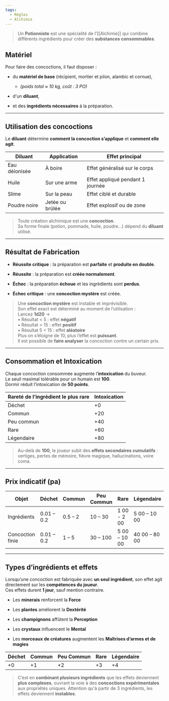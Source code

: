 ```yaml
---
tags:
  - Règles
  - Alchimie
---
```

> Un **Potionniste** est une spécialité de l'[[Alchimie]] qui combine différents ingrédients pour créer des **substances consommables**.  

## Matériel

Pour faire des concoctions, il faut disposer :

- du **matériel de base** (récipient, mortier et pilon, alambic et cornue),
	- _(poids total ≈ 10 kg, coût : 3 PO)_
    
- d'un **diluant**,
    
- et des **ingrédients nécessaires** à la préparation.

---

## Utilisation des concoctions

Le **diluant** détermine **comment la concoction s’applique** et **comment elle agit**.

|Diluant|Application|Effet principal|
|---|---|---|
|Eau déionisée|À boire|Effet généralisé sur le corps|
|Huile|Sur une arme|Effet appliqué pendant 1 journée|
|Slime|Sur la peau|Effet ciblé et durable|
|Poudre noire|Jetée ou brûlée|Effet explosif ou de zone|

> Toute création alchimique est une **concoction**.  
> Sa forme finale (potion, pommade, huile, poudre…) dépend du **diluant** utilisé.

---

## Résultat de Fabrication

- **Réussite critique** : la préparation est **parfaite** et **produite en double**.
    
- **Réussite** : la préparation est **créée normalement**.
    
- **Échec** : la préparation **échoue** et les ingrédients sont **perdus**.
    
- **Échec critique** : une **concoction mystère** est créée.

> Une **concoction mystère** est instable et imprévisible.  
> Son effet exact est déterminé au moment de l’utilisation :  
> Lancez **1d20** →  
> • Résultat < 5 : effet **négatif**  
> • Résultat > 15 : effet **positif**  
> • Résultat 5 < 15 : effet **aléatoire**  
> Plus on s’éloigne de 10, plus l’effet est **puissant**.  
> Il est possible de **faire analyser** la concoction contre un certain prix.

---

## Consommation et Intoxication

Chaque concoction consommée augmente l’**intoxication** du buveur.  
Le seuil maximal tolérable pour un humain est **100**.  
Dormir réduit l’intoxication de **50 points**.

| Rareté de l’ingrédient le plus rare | Intoxication |
| ----------------------------------- | ------------ |
| Déchet                              | +0           |
| Commun                              | +20          |
| Peu commun                          | +40          |
| Rare                                | +60          |
| Légendaire                          | +80          |

> Au-delà de **100**, le joueur subit des **effets secondaires cumulatifs** : vertiges, pertes de mémoire, fièvre magique, hallucinations, voire coma.

---

## Prix indicatif (pa)

| Objet            | Déchet     | Commun  | Peu Commun | Rare         | Légendaire    |
| ---------------- | ---------- | ------- | ---------- | ------------ | ------------- |
| Ingrédients      | 0.01 – 0.2 | 0.5 – 2 | 10 – 30    | 1 00 - 2 00  | 5 00 – 10 00  |
| Concoction finie | 0.01 – 0.2 | 1 – 5   | 30 – 100   | 5 00 – 10 00 | 40 00 – 80 00 |

---

## Types d’ingrédients et effets

Lorsqu’une concoction est fabriquée avec **un seul ingrédient**, son effet agit directement sur les **compétences du joueur**.  
Ces effets durent **1 jour**, sauf mention contraire.

- Les **minerais** renforcent la **Force**
    
- Les **plantes** améliorent la **Dextérité**
    
- Les **champignons** affûtent la **Perception**
    
- Les **crystaux** influencent le **Mental**
    
- Les **morceaux de créatures** augmentent les **Maîtrises d’armes et de magies**

| Déchet | Commun | Peu Commun | Rare | Légendaire |
| ------ | ------ | ---------- | ---- | ---------- |
| +0     | +1     | +2         | +3   | +4         |

> C’est en **combinant plusieurs ingrédients** que les effets deviennent **plus complexes**, ouvrant la voie à des **concoctions expérimentales** aux propriétés uniques.
> Attention qu'à partir de 3 ingrédients, les effets deviennent **instables**.